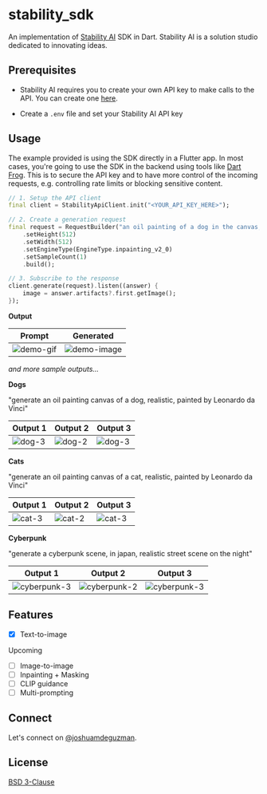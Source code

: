 # stability_sdk

An implementation of [Stability AI](https://platform.stability.ai/) SDK in Dart. Stability AI is a solution studio dedicated to innovating ideas.


## Prerequisites

* Stability AI requires you to create your own API key to make calls to the API. You can create one [here](https://platform.stability.ai/docs/getting-started/authentication).

* Create a `.env` file and set your Stability AI API key

## Usage

The example provided is using the SDK directly in a Flutter app. In most cases, you're going to use the SDK in the backend using tools like [Dart Frog](https://pub.dev/packages/dart_frog). This is to secure the API key and to have more control of the incoming requests, e.g. controlling rate limits or blocking sensitive content.

```dart
// 1. Setup the API client
final client = StabilityApiClient.init("<YOUR_API_KEY_HERE>");

// 2. Create a generation request
final request = RequestBuilder("an oil painting of a dog in the canvas, wearing knight armor, realistic painting by Leonardo da Vinci")
    .setHeight(512)
    .setWidth(512)
    .setEngineType(EngineType.inpainting_v2_0)
    .setSampleCount(1)
    .build();

// 3. Subscribe to the response
client.generate(request).listen((answer) {
    image = answer.artifacts?.first.getImage();
});

```

**Output**

|Prompt|Generated|
|---|---|
|![demo-gif](https://raw.githubusercontent.com/joshuadeguzman/stability-sdk-dart/main/docs/assets/demo/demo_output.gif)|![demo-image](https://raw.githubusercontent.com/joshuadeguzman/stability-sdk-dart/main/docs/assets/demo/demo_output.png)|


*and more sample outputs...*

**Dogs**

"generate an oil painting canvas of a dog, realistic, painted by Leonardo da Vinci"

|Output 1|Output 2|Output 3|
|---|---|---|
![dog-3](https://raw.githubusercontent.com/joshuadeguzman/stability-sdk-dart/main/docs/assets/dogs/1.png)|![dog-2](https://raw.githubusercontent.com/joshuadeguzman/stability-sdk-dart/main/docs/assets/dogs/2.png)|![dog-3](https://raw.githubusercontent.com/joshuadeguzman/stability-sdk-dart/main/docs/assets/dogs/3.png)|


**Cats**

"generate an oil painting canvas of a cat, realistic, painted by Leonardo da Vinci"

|Output 1|Output 2|Output 3|
|---|---|---|
![cat-3](https://raw.githubusercontent.com/joshuadeguzman/stability-sdk-dart/main/docs/assets/cats/1.png)|![cat-2](https://raw.githubusercontent.com/joshuadeguzman/stability-sdk-dart/main/docs/assets/cats/2.png)|![cat-3](https://raw.githubusercontent.com/joshuadeguzman/stability-sdk-dart/main/docs/assets/cats/3.png)|


**Cyberpunk**

"generate a cyberpunk scene, in japan, realistic street scene on the night"

|Output 1|Output 2|Output 3|
|---|---|---|
![cyberpunk-3](https://raw.githubusercontent.com/joshuadeguzman/stability-sdk-dart/main/docs/assets/cyberpunk/1.png)|![cyberpunk-2](https://raw.githubusercontent.com/joshuadeguzman/stability-sdk-dart/main/docs/assets/cyberpunk/2.png)|![cyberpunk-3](https://raw.githubusercontent.com/joshuadeguzman/stability-sdk-dart/main/docs/assets/cyberpunk/3.png)|


## Features

* [x] Text-to-image

Upcoming

* [ ] Image-to-image
* [ ] Inpainting + Masking
* [ ] CLIP guidance
* [ ] Multi-prompting

## Connect

Let's connect on [@joshuamdeguzman](https://twitter.com/joshuadeguzman).

## License

[BSD 3-Clause](https://github.com/joshuadeguzman/stability_sdk/blob/main/.github/LICENSE.md)